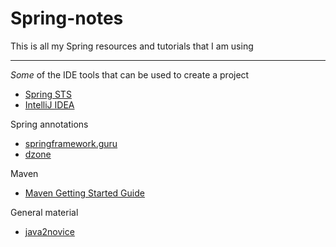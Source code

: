 # Spring-notes
This is all my Spring resources and tutorials that I am using
<hr>

<i>Some</i> of the IDE tools that can be used to create a project
- <a href="https://spring.io/tools/sts">Spring STS</a>
- <a href="https://www.jetbrains.com/idea/?fromMenu">IntelliJ IDEA</a>

Spring annotations
- <a href="https://springframework.guru/spring-framework-annotations/">springframework.guru</a>
- <a href="https://dzone.com/articles/a-guide-to-spring-framework-annotations">dzone</a>

Maven
- <a href="https://maven.apache.org/guides/getting-started/">Maven Getting Started Guide</a>

General material
- <a href="http://www.java2novice.com/">java2novice</a>

